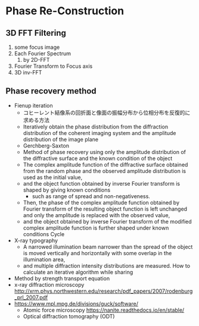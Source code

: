 # Phase Re-Construction

## 3D FFT Filtering

1. some focus image
2. Each Fourier Spectrum
   1. by 2D-FFT
3. Fourier Transform to Focus axis
4. 3D inv-FFT

## Phase recovery method

- Fienup iteration
  - コヒーレント結像系の回折面と像面の振幅分布から位相分布を反復的に求める方法
  - Iteratively obtain the phase distribution from the diffraction distribution of the coherent imaging system and the amplitude distribution of the image plane
  - Gerchberg-Saxton
  - Method of phase recovery using only the amplitude distribution of the diffractive surface and the known condition of the object
  - The complex amplitude function of the diffractive surface obtained from the random phase and the observed amplitude distribution is used as the initial value,
  - and the object function obtained by inverse Fourier transform is shaped by giving known conditions
    - such as range of spread and non-negativeness.
  - Then, the phase of the complex amplitude function obtained by Fourier transform of the resulting object function is left unchanged and only the amplitude is replaced with the observed value,
  - and the object obtained by inverse Fourier transform of the modified complex amplitude function is further shaped under known conditions Cycle
- X-ray typography
  - A narrowed illumination beam narrower than the spread of the object is moved vertically and horizontally with some overlap in the illumination area,
  - and multiple diffraction intensity distributions are measured. How to calculate an iterative algorithm while sharing
- Method by strength transport equation
- x-ray diffraction microscopy <http://xrm.phys.northwestern.edu/research/pdf_papers/2007/rodenburg_prl_2007.pdf>
- <https://www.mpl.mpg.de/divisions/guck/software/>
  - Atomic force microscopy <https://nanite.readthedocs.io/en/stable/>
  - Optical diffraction tomography (ODT)
